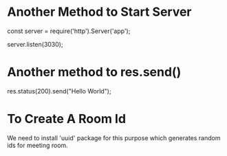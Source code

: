 # Another Method to Start Server

const server = require('http').Server('app');

server.listen(3030);


# Another method to res.send()

res.status(200).send("Hello World");

# To Create A Room Id

We need to install 'uuid' package for this purpose which generates random ids for meeting room.
